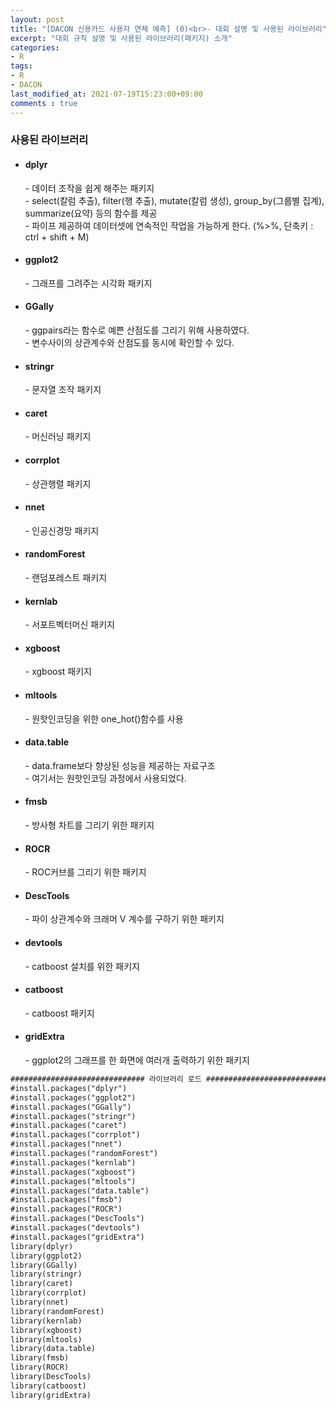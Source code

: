```yaml
---
layout: post
title: "[DACON 신용카드 사용자 연체 예측] (0)<br>- 대회 설명 및 사용된 라이브러리"
excerpt: "대회 규칙 설명 및 사용된 라이브러리(패키지) 소개"
categories:
- R
tags:
- R
- DACON
last_modified_at: 2021-07-19T15:23:00+09:00
comments : true
---
```


<div>
    <h3>사용된 라이브러리</h3>
    <ul>
        <li>
            <h4>dplyr</h4>
            <p>- 데이터 조작을 쉽게 해주는 패키지<br>
                - select(칼럼 추출), filter(행 추출), mutate(칼럼 생성), group_by(그룹별 집계), summarize(요약) 등의 함수를 제공<br>
                - 파이프 제공하여 데이터셋에 연속적인 작업을 가능하게 한다. (%>%, 단축키 : ctrl + shift + M)</p>
        </li>
        <li>
            <h4>ggplot2</h4>
            <p>- 그래프를 그려주는 시각화 패키지</p>
        </li>
        <li>
            <h4>GGally</h4>
            <p>- ggpairs라는 함수로 예쁜 산점도를 그리기 위해 사용하였다.<br>
                - 변수사이의 상관계수와 산점도를 동시에 확인할 수 있다.</p>
        </li>
        <li>
            <h4>stringr</h4>
            <p>- 문자열 조작 패키지</p>
        </li>
        <li>
            <h4>caret</h4>
            <p>- 머신러닝 패키지</p>
        </li>
        <li>
            <h4>corrplot</h4>
            <p>- 상관행렬 패키지</p>
        </li>
        <li>
            <h4>nnet</h4>
            <p>- 인공신경망 패키지</p>
        </li>
        <li>
            <h4>randomForest</h4>
            <p>- 랜덤포레스트 패키지</p>
        </li>
        <li>
            <h4>kernlab</h4>
            <p>- 서포트벡터머신 패키지</p>
        </li>
        <li>
            <h4>xgboost</h4>
            <p>- xgboost 패키지</p>
        </li>
        <li>
            <h4>mltools</h4>
            <p>- 원핫인코딩을 위한 one_hot()함수를 사용</p>
        </li>
        <li>
            <h4>data.table</h4>
            <p>- data.frame보다 향상된 성능을 제공하는 자료구조<br>
                - 여기서는 원핫인코딩 과정에서 사용되었다.</p>
        </li>
        <li>
            <h4>fmsb</h4>
            <p>- 방사형 차트를 그리기 위한 패키지</p>
        </li>
        <li>
            <h4>ROCR</h4>
            <p>- ROC커브를 그리기 위한 패키지</p>
        </li>
        <li>               
            <h4>DescTools</h4>
            <p>- 파이 상관계수와 크래머 V 계수를 구하기 위한 패키지</p>
        </li>
        <li>
            <h4>devtools</h4>
            <p>- catboost 설치를 위한 패키지</p>
        </li>
        <li>
            <h4>catboost</h4>
            <p>- catboost 패키지</p>
        </li>
        <li>
            <h4>gridExtra</h4>
            <p>- ggplot2의 그래프를 한 화면에 여러개 출력하기 위한 패키지</p>
        </li>
    </ul>
</div>

```md
############################## 라이브러리 로드 ###########################
#install.packages("dplyr")
#install.packages("ggplot2")
#install.packages("GGally")
#install.packages("stringr")
#install.packages("caret")
#install.packages("corrplot")
#install.packages("nnet")
#install.packages("randomForest")
#install.packages("kernlab")
#install.packages("xgboost")
#install.packages("mltools")
#install.packages("data.table")
#install.packages("fmsb")
#install.packages("ROCR")
#install.packages("DescTools")
#install.packages("devtools")
#install.packages("gridExtra")
library(dplyr)
library(ggplot2)
library(GGally)
library(stringr)
library(caret)
library(corrplot)
library(nnet)
library(randomForest)
library(kernlab)
library(xgboost)
library(mltools)
library(data.table)
library(fmsb)
library(ROCR)
library(DescTools)
library(catboost)
library(gridExtra)
```